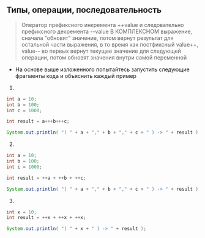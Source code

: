 ## Типы, операции, последовательность

> Оператор префиксного инкремента ++value и следовательно префиксного декремента --value В КОМПЛЕКСНОМ выражение, сначала "обновят" значение, потом вернут результат для остальной части выражения, в то время как постфиксный value++, value-- во первых вернут текущее значение для следующей операции, потом обновят значения внутри самой переменной 

* На основе выше изложенного попытайтесь запустить следующие фрагменты кода и объяснить каждый пример

1.   
  ```java
  int a = 10;
  int b = 100;
  int c = 1000;

  int result = a+++b+++c;

  System.out.println( "( " + a + "," + b + "," + c + " ) -> " + result );
  ```
2.   
  ```java
  int a = 10;
  int b = 100;
  int c = 1000;

  int result = ++a + ++b + ++c;

  System.out.println( "( " + a + "," + b + "," + c + " ) -> " + result );
  ```
3.   
  ```java
  int x = 10;
  int result = ++x + ++x + ++x;

  System.out.println( "( " + x + " ) -> " + result );
  ```




